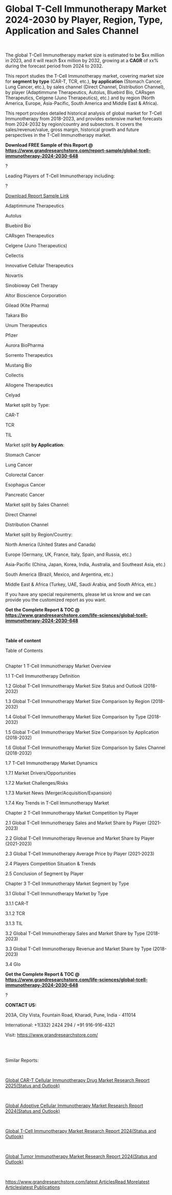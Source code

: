 <h1>Global T-Cell Immunotherapy Market 2024-2030 by Player, Region, Type, Application and Sales Channel</h1><br/><p>The global T-Cell Immunotherapy market size is estimated to be $xx million in 2023, and it will reach $xx million by 2032, growing at a <strong>CAGR</strong> of xx% during the forecast period from 2024 to 2032.</p>
 
 
 
 <p>This report studies the T-Cell Immunotherapy market, covering market size for <strong>segment by type</strong> (CAR-T, TCR, etc.), <strong>by application</strong> (Stomach Cancer, Lung Cancer, etc.), by sales channel (Direct Channel, Distribution Channel), by player (Adaptimmune Therapeutics, Autolus, Bluebird Bio, CARsgen Therapeutics, Celgene (Juno Therapeutics), etc.) and by region (North America, Europe, Asia-Pacific, South America and Middle East & Africa).</p>
 
 
 
 <p>This report provides detailed historical analysis of global market for T-Cell Immunotherapy from 2018-2023, and provides extensive market forecasts from 2024-2032 by region/country and subsectors. It covers the sales/revenue/value, gross margin, historical growth and future perspectives in the T-Cell Immunotherapy market.</p>
 
 
 
 <div><b>Download FREE Sample of this Report @ <a href="https://www.grandresearchstore.com/report-sample/global-tcell-immunotherapy-2024-2030-648">https://www.grandresearchstore.com/report-sample/global-tcell-immunotherapy-2024-2030-648</a></b></div>
 
 
 
 <p>? </p>
 
 
 
 <p>Leading Players of T-Cell Immunotherapy including:</p>
 
 
 
 <p>? </p>
 
 
 
 <p><a href="https://www.grandresearchstore.com/mr-admin/report-sample/global-tcell-immunotherapy-2024-2030-648">Download Report Sample Link</a></p>
 
 
 
 <p>Adaptimmune Therapeutics</p>
 
 
 
 <p>Autolus</p>
 
 
 
 <p>Bluebird Bio</p>
 
 
 
 <p>CARsgen Therapeutics</p>
 
 
 
 <p>Celgene (Juno Therapeutics)</p>
 
 
 
 <p>Cellectis</p>
 
 
 
 <p>Innovative Cellular Therapeutics</p>
 
 
 
 <p>Novartis</p>
 
 
 
 <p>Sinobioway Cell Therapy</p>
 
 
 
 <p>Altor Bioscience Corporation</p>
 
 
 
 <p>Gilead (Kite Pharma)</p>
 
 
 
 <p>Takara Bio</p>
 
 
 
 <p>Unum Therapeutics</p>
 
 
 
 <p>Pfizer</p>
 
 
 
 <p>Aurora BioPharma</p>
 
 
 
 <p>Sorrento Therapeutics</p>
 
 
 
 <p>Mustang Bio</p>
 
 
 
 <p>Collectis</p>
 
 
 
 <p>Allogene Therapeutics</p>
 
 
 
 <p>Celyad</p>
 
 
 
 <p>Market split by Type:</p>
 
 
 
 <p>CAR-T</p>
 
 
 
 <p>TCR</p>
 
 
 
 <p>TIL</p>
 
 
 
 <p>Market split <strong>by Application</strong>:</p>
 
 
 
 <p>Stomach Cancer</p>
 
 
 
 <p>Lung Cancer</p>
 
 
 
 <p>Colorectal Cancer</p>
 
 
 
 <p>Esophagus Cancer</p>
 
 
 
 <p>Pancreatic Cancer</p>
 
 
 
 <p>Market split by Sales Channel:</p>
 
 
 
 <p>Direct Channel</p>
 
 
 
 <p>Distribution Channel</p>
 
 
 
 <p>Market split by Region/Country:</p>
 
 
 
 <p>North America (United States and Canada)</p>
 
 
 
 <p>Europe (Germany, UK, France, Italy, Spain, and Russia, etc.)</p>
 
 
 
 <p>Asia-Pacific (China, Japan, Korea, India, Australia, and Southeast Asia, etc.)</p>
 
 
 
 <p>South America (Brazil, Mexico, and Argentina, etc.)</p>
 
 
 
 <p>Middle East & Africa (Turkey, UAE, Saudi Arabia, and South Africa, etc.)</p>
 
 
 
 <p>If you have any special requirements, please let us know and we can provide you the customized report as you want.</p>
 
 
 
 <div><b>Get the Complete Report & TOC @ <a href="https://www.grandresearchstore.com/life-sciences/global-tcell-immunotherapy-2024-2030-648">https://www.grandresearchstore.com/life-sciences/global-tcell-immunotherapy-2024-2030-648</a></b></div>
 
 
 
 <p><br />
 
 <b>Table of content</b></p>
 
 
 
 <p>Table of Contents<br />
 
 <br />
 
 Chapter 1 T-Cell Immunotherapy Market Overview<br />
 
 1.1 T-Cell Immunotherapy Definition<br />
 
 1.2 Global T-Cell Immunotherapy Market Size Status and Outlook (2018-2032)<br />
 
 1.3 Global T-Cell Immunotherapy Market Size Comparison by Region (2018-2032)<br />
 
 1.4 Global T-Cell Immunotherapy Market Size Comparison by Type (2018-2032)<br />
 
 1.5 Global T-Cell Immunotherapy Market Size Comparison by Application (2018-2032)<br />
 
 1.6 Global T-Cell Immunotherapy Market Size Comparison by Sales Channel (2018-2032)<br />
 
 1.7 T-Cell Immunotherapy Market Dynamics<br />
 
 1.7.1 Market Drivers/Opportunities<br />
 
 1.7.2 Market Challenges/Risks<br />
 
 1.7.3 Market News (Merger/Acquisition/Expansion)<br />
 
 1.7.4 Key Trends in T-Cell Immunotherapy Market<br />
 
 Chapter 2 T-Cell Immunotherapy Market Competition by Player<br />
 
 2.1 Global T-Cell Immunotherapy Sales and Market Share by Player (2021-2023)<br />
 
 2.2 Global T-Cell Immunotherapy Revenue and Market Share by Player (2021-2023)<br />
 
 2.3 Global T-Cell Immunotherapy Average Price by Player (2021-2023)<br />
 
 2.4 Players Competition Situation & Trends<br />
 
 2.5 Conclusion of Segment by Player<br />
 
 Chapter 3 T-Cell Immunotherapy Market Segment by Type<br />
 
 3.1 Global T-Cell Immunotherapy Market by Type<br />
 
 3.1.1 CAR-T<br />
 
 3.1.2 TCR<br />
 
 3.1.3 TIL<br />
 
 3.2 Global T-Cell Immunotherapy Sales and Market Share by Type (2018-2023)<br />
 
 3.3 Global T-Cell Immunotherapy Revenue and Market Share by Type (2018-2023)<br />
 
 3.4 Glo</p>
 
 
 
 <div><b>Get the Complete Report & TOC @ <a href="https://www.grandresearchstore.com/life-sciences/global-tcell-immunotherapy-2024-2030-648">https://www.grandresearchstore.com/life-sciences/global-tcell-immunotherapy-2024-2030-648</a></b></div>
 
 
 
 <p>? </p>
 
 
 
 <p><b>CONTACT US:</b><br />
 
 203A, City Vista, Fountain Road, Kharadi, Pune, India - 411014<br />
 
 International: +1(332) 2424 294 / +91 916-916-4321<br />
 
 Visit: <a href="https://www.grandresearchstore.com/">https://www.grandresearchstore.com/</a><br />
 
 <br />
 
 <br />
 
 Similar Reports:<br />
 
 <br />
 
 <a href="https://www.grandresearchstore.com/life-sciences/global-cart-cellular-immunotherapy-drug-2025-219">Global CAR-T Cellular Immunotherapy Drug Market Research Report 2025(Status and Outlook)</a><br />
 
 <br />
 
 <a href="https://www.grandresearchstore.com/life-sciences/global-adoptive-cellular-immunotherapy-2024-124">Global Adoptive Cellular Immunotherapy Market Research Report 2024(Status and Outlook)</a><br />
 
 <br />
 
 <a href="https://www.grandresearchstore.com/life-sciences/global-tcell-immunotherapy-2024-253">Global T-Cell Immunotherapy Market Research Report 2024(Status and Outlook)</a><br />
 
 <br />
 
 <a href="https://www.grandresearchstore.com/life-sciences/global-tumor-immunotherapy-2024-549">Global Tumor Immunotherapy Market Research Report 2024(Status and Outlook)</a><br />
 
 <br />
 
 <a href="https://gyeongbokgung.com">https://www.grandresearchstore.com/</a><a href="https://hallyeomaritime.com">latest Articles</a><a href="https://jingwansa.com">Read More</a><a href="https://nguoiviet.jp/">latest Articles</a><a href="https://www.intelmarketresearch.com/">latest Publications</a></p>